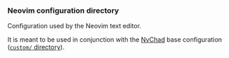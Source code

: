 ### Neovim configuration directory

Configuration used by the Neovim text editor.

It is meant to be used in conjunction with the [NvChad][nvchad] base configuration ([`custom/` directory][nvcust]).

[nvchad]: https://github.com/NvChad/NvChad
[nvcust]: https://nvchad.com/docs/config/walkthrough#custom_config
